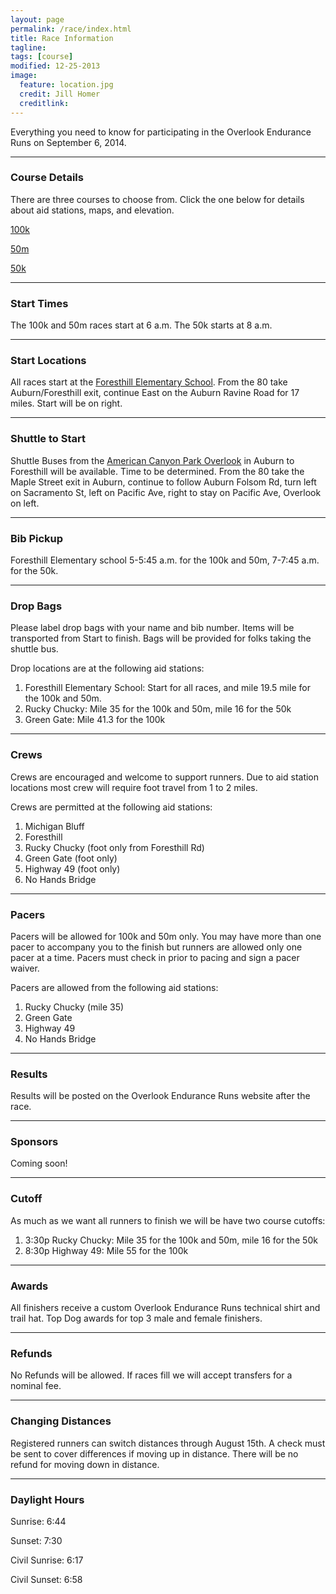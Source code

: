 ```yaml
---
layout: page
permalink: /race/index.html
title: Race Information
tagline: 
tags: [course]
modified: 12-25-2013
image:
  feature: location.jpg
  credit: Jill Homer
  creditlink: 
---
```

<script>
window.location.replace("http://www.trasonevents.com");
</script>
<p class="lead">Everything you need to know for participating in the Overlook Endurance Runs on September 6, 2014.</p>

<hr>

### Course Details

There are three courses to choose from. Click the one below for details about aid stations, maps, and elevation.

<a href="{{ site.url }}/course/100k">100k</a>

<a href="{{ site.url }}/course/50m">50m</a>

<a href="{{ site.url }}/course/50k">50k</a>

<hr>

### Start Times

The 100k and 50m races start at 6 a.m. The 50k starts at 8 a.m.

<hr>

### Start Locations

All races start at the <a target="_blank" href="http://goo.gl/63kN9b">Foresthill Elementary School</a>. From the 80 take Auburn/Foresthill exit, continue East on the Auburn Ravine Road for 17 miles. Start will be on right.

<hr>

### Shuttle to Start

Shuttle Buses from the <a href="http://goo.gl/k9Kqrq" target="_blank">American Canyon Park Overlook</a> in Auburn to Foresthill will be available. Time to be determined. From the 80 take the Maple Street exit in Auburn, continue to follow Auburn Folsom Rd, turn left on Sacramento St, left on Pacific Ave, right to stay on Pacific Ave, Overlook on left.

<hr>

### Bib Pickup

Foresthill Elementary school 5-5:45 a.m. for the 100k and 50m, 7-7:45 a.m. for the 50k.

<hr>


### Drop Bags

Please label drop bags with your name and bib number. Items will be transported from Start to finish.  Bags will be provided for folks taking the shuttle bus. 

Drop locations are at the following aid stations:

<ol>
	<li>Foresthill Elementary School: Start for all races, and mile 19.5 mile for the 100k and 50m.</li>
	<li>Rucky Chucky: Mile 35 for the 100k and 50m, mile 16 for the 50k</li>
	<li>Green Gate: Mile 41.3 for the 100k</li>
</ol>

<hr>

### Crews

Crews are encouraged and welcome to support runners. Due to aid station locations most crew will require foot travel from 1 to 2 miles.   

Crews are permitted at the following aid stations:

<ol>
	<li>Michigan Bluff</li>
	<li>Foresthill</li>
	<li>Rucky Chucky (foot only from Foresthill Rd)</li>
	<li>Green Gate (foot only)</li>
	<li>Highway 49 (foot only)</li>
	<li>No Hands Bridge</li>
</ol>

<hr>

### Pacers

Pacers will be allowed for 100k and 50m only. You may have more than one pacer to accompany you to the finish but runners are allowed only one pacer at a time. Pacers must check in prior to pacing and sign a pacer waiver.  

Pacers are allowed from the following aid stations:

<ol>
	<li>Rucky Chucky (mile 35)</li>
	<li>Green Gate</li>
	<li>Highway 49</li>
	<li>No Hands Bridge</li>
</ol>

<hr>


### Results

Results will be posted on the Overlook Endurance Runs website after the race.

<hr>

### Sponsors

Coming soon!

<hr>

### Cutoff

As much as we want all runners to finish we will be have two course cutoffs:

<ol>
	<li>3:30p Rucky Chucky: Mile 35 for the 100k and 50m, mile 16 for the 50k</li>
	<li>8:30p Highway 49: Mile 55 for the 100k</li>
</ol>

<hr>

### Awards

All finishers receive a custom Overlook Endurance Runs technical shirt and trail hat. Top Dog awards for top 3 male and female finishers.

<hr>


### Refunds

No Refunds will be allowed. If races fill we will accept transfers for a nominal fee. 

<hr>

### Changing Distances

Registered runners can switch distances through August 15th. A check must be sent to cover differences if moving up in distance. There will be no refund for moving down in distance. 

<hr>

### Daylight Hours

Sunrise: 6:44

Sunset: 7:30

Civil Sunrise: 6:17

Civil Sunset: 6:58
